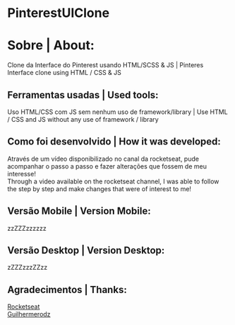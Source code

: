 # PinterestUIClone
# Sobre | About:
Clone da Interface do Pinterest usando HTML/SCSS & JS | Pinteres Interface clone using  HTML / CSS & JS

## Ferramentas usadas | Used tools:

Uso HTML/CSS com JS sem nenhum uso de framework/library | Use HTML / CSS and JS without any use of framework / library

## Como foi desenvolvido | How it was developed:

Através de um vídeo disponibilizado no canal da rocketseat, pude acompanhar o passo a passo e fazer alterações que fossem de meu interesse!<br>
Through a video available on the rocketseat channel, I was able to follow the step by step and make changes that were of interest to me!

## Versão Mobile | Version Mobile:
zzZZZzzzzzz

## Versão Desktop | Version Desktop:
zZZZzzzZZzz

## Agradecimentos | Thanks:
[Rocketseat](https://www.youtube.com/watch?v=XdqD8qi44Cg&t=2s)<br>
[Guilhermerodz](https://github.com/guilhermerodz)
